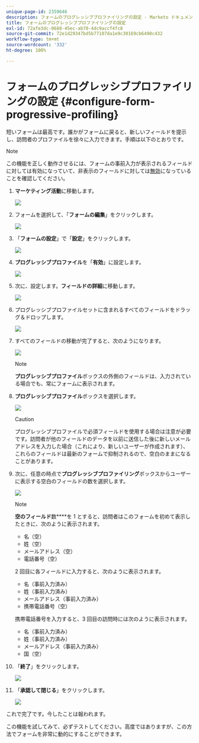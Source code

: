 ```yaml
---
unique-page-id: 2359646
description: フォームのプログレッシブプロファイリングの設定 - Marketo ドキュメント - 製品ドキュメント
title: フォームのプログレッシブプロファイリングの設定
exl-id: 72afe3dc-0688-45ec-ab70-4dc9accf4fc8
source-git-commit: 72e1d29347bd5b77107da1e9c30169cb6490c432
workflow-type: tm+mt
source-wordcount: '332'
ht-degree: 100%

---
```


# フォームのプログレッシブプロファイリングの設定 {#configure-form-progressive-profiling}

短いフォームは最高です。誰かがフォームに戻ると、新しいフィールドを提示し、訪問者のプロファイルを徐々に入力できます。手順は以下のとおりです。

>[!NOTE]
>
>この機能を正しく動作させるには、フォームの事前入力が表示されるフィールドに対しては有効になっていて、非表示のフィールドに対しては[無効](/help/marketo/product-docs/demand-generation/forms/form-fields/disable-pre-fill-for-a-form-field.md)になっていることを確認してください。

1. **マーケティング活動**&#x200B;に移動します。

   ![](assets/ma-1.png)

1. フォームを選択して、「**フォームの編集**」をクリックします。

   ![](assets/image2014-9-15-12-3a31-3a20.png)

1. 「**フォームの設定**」で「**設定**」をクリックします。

   ![](assets/image2014-9-15-12-3a31-3a29.png)

1. **プログレッシブプロファイル**&#x200B;を「**有効**」に設定します。

   ![](assets/image2014-9-15-12-3a31-3a47.png)

1. 次に、設定します。**フィールドの詳細**&#x200B;に移動します。

   ![](assets/image2014-9-15-12-3a31-3a55.png)

1. プログレッシブプロファイルセットに含まれるすべてのフィールドをドラッグ＆ドロップします。

   ![](assets/image2014-9-15-12-3a32-3a3.png)

1. すべてのフィールドの移動が完了すると、次のようになります。

   ![](assets/image2014-9-15-12-3a32-3a12.png)

   >[!NOTE]
   >
   >**プログレッシブプロファイル**&#x200B;ボックスの外側のフィールドは、入力されている場合でも、常にフォームに表示されます。

1. **プログレッシブプロファイル**&#x200B;ボックスを選択します。

   ![](assets/image2014-9-15-12-3a32-3a19.png)

   >[!CAUTION]
   >
   >プログレッシブプロファイルで必須フィールドを使用する場合は注意が必要です。訪問者が他のフィールドのデータを以前に送信した後に新しいメールアドレスを入力した場合（これにより、新しいユーザーが作成されます）、これらのフィールドは最新のフォームで抑制されるので、空白のままになることがあります。

1. 次に、任意の時点で&#x200B;**プログレッシブプロファイリング**&#x200B;ボックスからユーザーに表示する空白のフィールドの数を選択します。

   ![](assets/image2014-9-15-12-3a32-3a26.png)

   >[!NOTE]
   >
   >**空****の****フィールド**&#x200B;数&#x200B;****&#x200B;を 1 とすると、訪問者はこのフォームを初めて表示したときに、次のように表示されます。
   >
   >* 名（空）
   >* 姓（空）
   >* メールアドレス（空）
   >* 電話番号（空）
   >
   >2 回目に各フィールドに入力すると、次のように表示されます。
   >
   >* 名（事前入力済み）
   >* 姓（事前入力済み）
   >* メールアドレス（事前入力済み）
   >* 携帯電話番号（空）
   >
   >携帯電話番号を入力すると、3 回目の訪問時には次のように表示されます。
   >
   >* 名（事前入力済み）
   >* 姓（事前入力済み）
   >* メールアドレス（事前入力済み）
   >* 国（空）


1. 「**終了**」をクリックします。

   ![](assets/image2014-9-15-12-3a33-3a35.png)

1. 「**承認して閉じる**」をクリックします。

   ![](assets/image2014-9-15-12-3a33-3a45.png)

これで完了です。今したことは報われます。

この機能を試してみて、必ずテストしてください。高度ではありますが、この方法でフォームを非常に動的にすることができます。
